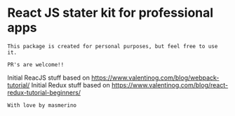 # React JS stater kit for professional apps
```
This package is created for personal purposes, but feel free to use it.

PR's are welcome!!
```

Initial ReacJS stuff based on https://www.valentinog.com/blog/webpack-tutorial/
Initial Redux stuff based on https://www.valentinog.com/blog/react-redux-tutorial-beginners/

`With love by masmerino`
